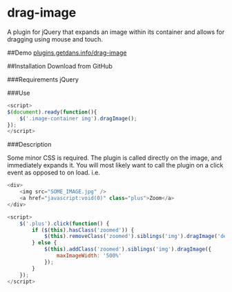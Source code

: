 # drag-image
A plugin for jQuery that expands an image within its container and allows for dragging using mouse and touch.

##Demo
[plugins.getdans.info/drag-image](http://plugins.getdans.info/drag-image)

##Installation
Download from GitHub

###Requirements
jQuery

###Use
```javascript
<script>
$(document).ready(function(){
    $('.image-container img').dragImage();
});
</script>
```
###Description

Some minor CSS is required. The plugin is called directly on the image, and immediately expands it.
You will most likely want to call the plugin on a click event as opposed to on load.
i.e.
```javascript
<div>
    <img src="SOME_IMAGE.jpg" />
    <a href="javascript:void(0)" class="plus">Zoom</a>
</div>

<script>
    $('.plus').click(function() {
        if ($(this).hasClass('zoomed')) {
            $(this).removeClass('zoomed').siblings('img').dragImage('destroy');
        } else {
            $(this).addClass('zoomed').siblings('img').dragImage({
                maxImageWidth: '500%'
            });
        }
    });
</script>
```

